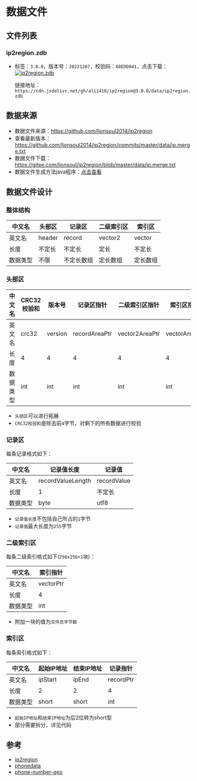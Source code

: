 # 数据文件

## 文件列表

### ip2region.zdb

- 标签：`3.0.0`，版本号：`20221207`，校验码：`68EDD841`，点击下载：
[![ip2region.zdb](https://img.shields.io/github/size/ali1416/ip2region/data/ip2region.zdb?label=ip2region.zdb&color=success&branch=v3.0.0)](https://cdn.jsdelivr.net/gh/ali1416/ip2region@3.0.0/data/ip2region.zdb)

  链接地址：`https://cdn.jsdelivr.net/gh/ali1416/ip2region@3.0.0/data/ip2region.zdb`

## 数据来源

- 数据文件来源：<https://github.com/lionsoul2014/ip2region>
- 查看最新版本：<https://github.com/lionsoul2014/ip2region/commits/master/data/ip.merge.txt>
- 数据文件下载：<https://gitee.com/lionsoul/ip2region/blob/master/data/ip.merge.txt>
- 数据文件生成方法java程序：[点击查看](../src/test/java/cn/z/ip2region/DataGenerationTest.java)

## 数据文件设计

### 整体结构

| 中文名   | 头部区 | 记录区     | 二级索引区 | 索引区   |
| -------- | ------ | ---------- | ---------- | -------- |
| 英文名   | header | record     | vector2    | vector   |
| 长度     | 不定长 | 不定长     | 定长       | 不定长   |
| 数据类型 | 不限   | 不定长数组 | 定长数组   | 定长数组 |

### 头部区

| 中文名   | CRC32校验和 | 版本号  | 记录区指针    | 二级索引区指针 | 索引区指针    | 拓展 |
| -------- | ----------- | ------- | ------------- | -------------- | ------------- | ---- |
| 英文名   | crc32       | version | recordAreaPtr | vector2AreaPtr | vectorAreaPtr | ...  |
| 长度     | 4           | 4       | 4             | 4              | 4             | ...  |
| 数据类型 | int         | int     | int           | int            | int           | ...  |

- `头部区`可以进行拓展
- `CRC32校验和`是除去前`4`字节，对剩下的所有数据进行校验

### 记录区

每条记录格式如下：

| 中文名   | 记录值长度        | 记录值      |
| -------- | ----------------- | ----------- |
| 英文名   | recordValueLength | recordValue |
| 长度     | 1                 | 不定长      |
| 数据类型 | byte              | utf8        |

- `记录值长度`不包括自己所占的`1`字节
- `记录值`最大长度为`255`字节

### 二级索引区

每条二级索引格式如下(`256x256+1`块)：

| 中文名   | 索引指针  |
| -------- | --------- |
| 英文名   | vectorPtr |
| 长度     | 4         |
| 数据类型 | int       |

- 附加一块的值为`文件总字节数`

### 索引区

每条索引格式如下：

| 中文名   | 起始IP地址 | 结束IP地址 | 记录指针  |
| -------- | ---------- | ---------- | --------- |
| 英文名   | ipStart    | ipEnd      | recordPtr |
| 长度     | 2          | 2          | 4         |
| 数据类型 | short      | short      | int       |

- `起始IP地址`和`结束IP地址`为后2位转为short型
- 部分需要拆分，详见代码

## 参考

- [ip2region](https://github.com/lionsoul2014/ip2region)
- [phonedata](https://github.com/xluohome/phonedata)
- [phone-number-geo](https://github.com/EeeMt/phone-number-geo)
